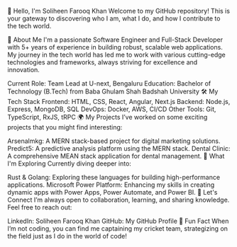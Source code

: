 👋 Hello, I'm Soliheen Farooq Khan
Welcome to my GitHub repository! This is your gateway to discovering who I am, what I do, and how I contribute to the tech world.

🌟 About Me
I'm a passionate Software Engineer and Full-Stack Developer with 5+ years of experience in building robust, scalable web applications. My journey in the tech world has led me to work with various cutting-edge technologies and frameworks, always striving for excellence and innovation.

Current Role: Team Lead at U-next, Bengaluru
Education: Bachelor of Technology (B.Tech) from Baba Ghulam Shah Badshah University
🛠️ My Tech Stack
Frontend: HTML, CSS, React, Angular, Next.js
Backend: Node.js, Express, MongoDB, SQL
DevOps: Docker, AWS, CI/CD
Other Tools: Git, TypeScript, RxJS, tRPC
🌍 My Projects
I’ve worked on some exciting projects that you might find interesting:

Arsenalmkg: A MERN stack-based project for digital marketing solutions.
Predict5: A predictive analysis platform using the MERN stack.
Dental Clinic: A comprehensive MEAN stack application for dental management.
🚀 What I'm Exploring
Currently diving deeper into:

Rust & Golang: Exploring these languages for building high-performance applications.
Microsoft Power Platform: Enhancing my skills in creating dynamic apps with Power Apps, Power Automate, and Power BI.
💬 Let's Connect
I’m always open to collaboration, learning, and sharing knowledge. Feel free to reach out:

LinkedIn: Soliheen Farooq Khan
GitHub: My GitHub Profile
🏏 Fun Fact
When I’m not coding, you can find me captaining my cricket team, strategizing on the field just as I do in the world of code!
